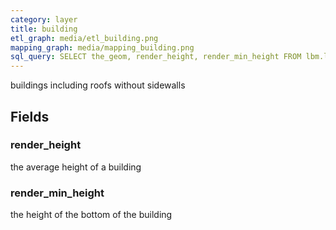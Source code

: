 ```yaml
---
category: layer
title: building
etl_graph: media/etl_building.png
mapping_graph: media/mapping_building.png
sql_query: SELECT the_geom, render_height, render_min_height FROM lbm.layer_building(ST_SetSRID('BOX3D(-20037508.34 -20037508.34, 20037508.34 20037508.34)'::box3d, 3857 ), 14)
---
```

buildings including roofs without sidewalls

## Fields

### render_height

the average height of a building

### render_min_height

the height of the bottom of the building




